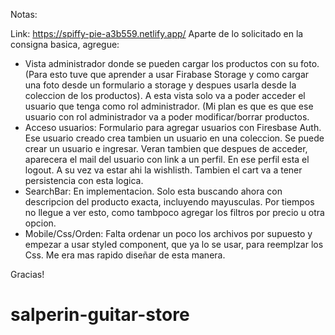  
Notas:

Link: https://spiffy-pie-a3b559.netlify.app/
Aparte de lo solicitado en la consigna basica, agregue:

- Vista administrador donde se pueden cargar los productos con su foto. (Para esto tuve que aprender a usar Firabase Storage y como cargar una foto desde un formulario a storage y despues usarla desde la coleccion de los productos).
  A esta vista solo va a poder acceder el usuario que tenga como rol administrador. (Mi plan es que es que ese usuario con rol administrador va a poder modificar/borrar   productos.
- Acceso usuarios: Formulario para agregar usuarios con Firesbase Auth. Ese usuario creado crea tambien un usuario en una coleccion.
  Se puede crear un usuario e ingresar. Veran tambien que despues de acceder, aparecera el mail del usuario con link a un perfil. En ese perfil esta el logout. A su vez   va estar ahi la wishlisth. Tambien el cart va a tener persistencia con esta logica.
- SearchBar: En implementacion. Solo esta buscando ahora con descripcion del producto exacta, incluyendo mayusculas. Por tiempos no llegue a ver esto, como tambpoco       agregar los filtros por precio u otra opcion.
- Mobile/Css/Orden: Falta ordenar un poco los archivos por supuesto y empezar a usar styled component, que ya lo se usar, para reemplzar los Css. Me era mas rapido         diseñar de esta manera.

Gracias!


# salperin-guitar-store

